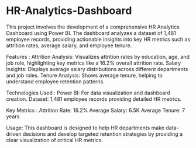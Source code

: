 # HR-Analytics-Dashboard
This project involves the development of a comprehensive HR Analytics Dashboard using Power BI. The dashboard analyzes a dataset of 1,481 employee records, providing actionable insights into key HR metrics such as attrition rates, average salary, and employee tenure.

Features :
Attrition Analysis: Visualizes attrition rates by education, age, and job role, highlighting key metrics like a 16.2% overall attrition rate.
Salary Insights: Displays average salary distributions across different departments and job roles.
Tenure Analysis: Shows average tenure, helping to understand employee retention patterns.

Technologies Used :
Power BI: For data visualization and dashboard creation.
Dataset: 1,481 employee records providing detailed HR metrics.

Key Metrics :
Attrition Rate: 16.2%
Average Salary: 6.5K
Average Tenure: 7 years

Usage:
This dashboard is designed to help HR departments make data-driven decisions and develop targeted retention strategies by providing a clear visualization of critical HR metrics.

